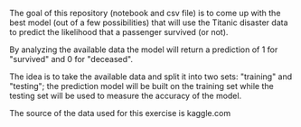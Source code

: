 The goal of this repository (notebook and csv file) is to come up with the best model (out of a few possibilities) that will use the Titanic disaster data to predict the likelihood that a passenger survived (or not).

By analyzing the available data the model will return a prediction of 1 for "survived" and 0 for "deceased".

The idea is to take the available data and split it into two sets: "training" and "testing"; the prediction model will be built on the training set while the testing set will be used to measure the accuracy of the model.

The source of the data used for this exercise is kaggle.com
